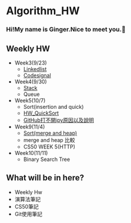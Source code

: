 
# Algorithm_HW

### Hi!My name is Ginger.Nice to meet you.:rabbit: 

## Weekly HW
- Week3(9/23)
    - [Linkedlist](https://github.com/fanginger/Algorithm_HW/blob/master/WEEK3/LeetCode/707-linkedlist)
    - [Codesignal](https://github.com/fanginger/Algorithm_HW/blob/master/WEEK3/WEEK3-Codesignal.md)
- Week4(9/30)
    - [Stack](https://github.com/fanginger/Algorithm_HW/blob/master/WEEK4/LeetCode/232Stacks_arraytype.py)
    - Queue
- Week5(10/7)
    - Sort(insertion and quick)
    - [HW_QuickSort](https://github.com/fanginger/Algorithm_HW/blob/master/WEEK5/HW_QuickSort%20.ipynb)
    - [GitHub打不開ipy原因以及說明](https://github.com/fanginger/Algorithm_HW/blob/master/WEEK5/GitHub%E6%89%93%E4%B8%8D%E9%96%8Bipy%E5%8E%9F%E5%9B%A0.md)
- Week9(11/4)
    - [Sort(merge and heap)](https://github.com/fanginger/Algorithm_HW/tree/master/WEEK8)
    - merge and heap 比較
    - CS50 WEEK 5(HTTP)
- Week10(11/11)
    - Binary Search Tree
## What will be in here?
- Weekly Hw
- 演算法筆記
- CS50筆記
- Git使用筆記



